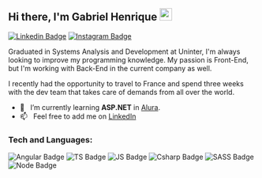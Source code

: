 ## Hi there, I'm Gabriel Henrique <img src="https://media.giphy.com/media/hvRJCLFzcasrR4ia7z/giphy.gif" width="25">

[![Linkedin Badge](https://img.shields.io/badge/LinkedIn-0e76a8?style=for-the-badge&logo=Linkedin&logoColor=white)](https://linkedin.com/in/gabrielhsr)
[![Instagram Badge](https://img.shields.io/badge/Instagram-e4405f?style=for-the-badge&logo=Instagram&logoColor=white)](https://instagram.com/gabrielhsr_/)

Graduated in Systems Analysis and Development at Uninter, I'm always looking to improve my programming knowledge. My passion is Front-End, but I'm working with Back-End in the current company as well.

I recently had the opportunity to travel to France and spend three weeks with the dev team that takes care of demands from all over the world.

<!--- 🔭 &nbsp; I’m currently working on **project-name**-->
- 🌱 &nbsp; I’m currently learning **ASP.NET** in [Alura](https://alura.com.br/). 
- 📫 &nbsp; Feel free to add me on [LinkedIn](https://www.linkedin.com/in/gabrielhsr/)

### Tech and Languages:
![Angular Badge](https://img.shields.io/badge/Angular-DD0031?style=for-the-badge&logo=Angular&logoColor=white)
![TS Badge](https://img.shields.io/badge/TypeScript-2F74C0?style=for-the-badge&logo=TypeScript&logoColor=white)
![JS Badge](https://img.shields.io/badge/JavaScript-EFD81D?style=for-the-badge&logo=JavaScript&logoColor=black)
![Csharp Badge](https://img.shields.io/badge/csharp-270065?style=for-the-badge&logo=csharp&logoColor=white)
![SASS Badge](https://img.shields.io/badge/Sass-CC6699?style=for-the-badge&logo=sass&logoColor=white)
![Node Badge](https://img.shields.io/badge/-Nodejs-43853d?style=for-the-badge&logo=Node.js&logoColor=white)
